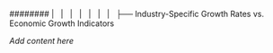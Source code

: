 ######## |   |   |   |   |   |   |   ├── Industry-Specific Growth Rates vs. Economic Growth Indicators

*Add content here*